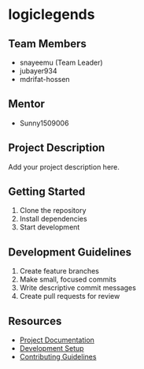 # logiclegends

## Team Members
- snayeemu (Team Leader)
- jubayer934
- mdrifat-hossen

## Mentor
- Sunny1509006

## Project Description
Add your project description here.

## Getting Started
1. Clone the repository
2. Install dependencies
3. Start development

## Development Guidelines
1. Create feature branches
2. Make small, focused commits
3. Write descriptive commit messages
4. Create pull requests for review

## Resources
- [Project Documentation](docs/)
- [Development Setup](docs/setup.md)
- [Contributing Guidelines](CONTRIBUTING.md)
